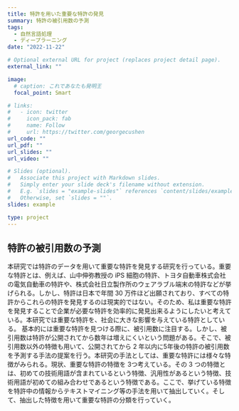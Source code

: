 ```yaml
---
title: 特許を用いた重要な特許の発見
summary: 特許の被引用数の予測
tags:
  - 自然言語処理
  - ディープラーニング
date: "2022-11-22"

# Optional external URL for project (replaces project detail page).
external_link: ""

image:
  # caption: これであなたも発明王
  focal_point: Smart

# links:
#   - icon: twitter
#     icon_pack: fab
#     name: Follow
#     url: https://twitter.com/georgecushen
url_code: ""
url_pdf: ""
url_slides: ""
url_video: ""

# Slides (optional).
#   Associate this project with Markdown slides.
#   Simply enter your slide deck's filename without extension.
#   E.g. `slides = "example-slides"` references `content/slides/example-slides.md`.
#   Otherwise, set `slides = ""`.
slides: example

type: project
---
```

## 特許の被引用数の予測

本研究では特許のデータを用いて重要な特許を発見する研究を行っている。重要な特許とは、例えば、山中伸弥教授の iPS 細胞の特許、トヨタ自動車株式会社の電気自動車の特許や、株式会社日立製作所のウェアラブル端末の特許などが挙げられる。しかし、特許は日本で年間 30 万件ほど出願されており、すべての特許からこれらの特許を発見するのは現実的ではない。そのため、私は重要な特許を発見することで企業が必要な特許を効率的に発見出来るようにしたいと考えている。本研究では重要な特許を、社会に大きな影響を与えている特許としている。 基本的には重要な特許を見つける際に、被引用数に注目する。しかし、被引用数は特許が公開されてから数年は増えにくいという問題がある。そこで、被引用数以外の特徴も用いて、公開されてから 2 年以内に5年後の特許の被引用数を予測する手法の提案を行う。本研究の手法としては、重要な特許には様々な特徴がみられる。現状、重要な特許の特徴を 3つ考えている。その 3 つの特徴とは、初めての技術用語が含まれているという特徴、汎用性があるという特徴、技術用語が初めての組み合わせであるという特徴である。ここで、挙げている特徴を特許中の情報からテキストマイニング等の手法を用いて抽出していく。そして、抽出した特徴を用いて重要な特許の分類を行っていく。





